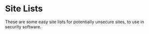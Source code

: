 # Site Lists
These are some easy site lists for potentially unsecure sites, to use in security software.
